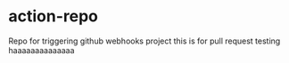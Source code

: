 # action-repo
Repo for triggering github webhooks project
this is for pull request testing
haaaaaaaaaaaaaa
